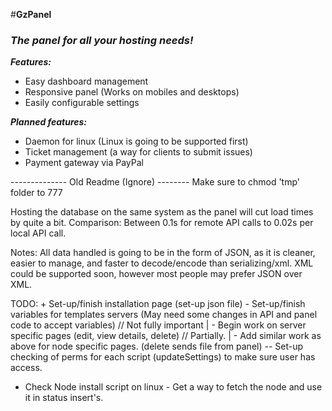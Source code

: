 #**GzPanel**
### _The panel for all your hosting needs!_

**_Features:_**
- Easy dashboard management
- Responsive panel (Works on mobiles and desktops)
- Easily configurable settings

**_Planned features:_**
- Daemon for linux (Linux is going to be supported first)
- Ticket management (a way for clients to submit issues)
- Payment gateway via PayPal





-------------- Old Readme (Ignore) --------
Make sure to chmod 'tmp' folder to 777

Hosting the database on the same system as the panel will cut load times by quite a bit.
Comparison:
    Between 0.1s for remote API calls to 0.02s per local API call.

Notes:
    All data handled is going to be in the form of JSON, as it is cleaner, easier to manage, and faster to decode/encode than serializing/xml.
    XML could be supported soon, however most people may prefer JSON over XML.


TODO:
    + Set-up/finish installation page (set-up json file)
    - Set-up/finish variables for templates servers (May need some changes in API and panel code to accept variables) // Not fully important
   | - Begin work on server specific pages (edit, view details, delete) // Partially.
   | - Add similar work as above for node specific pages. (delete sends file from panel)
   -- Set-up checking of perms for each script (updateSettings) to make sure user has access.

   + Check Node install script on linux - Get a way to fetch the node and use it in status insert's.

